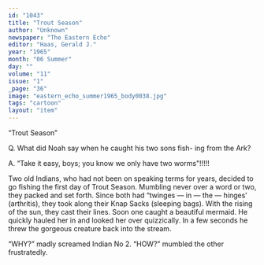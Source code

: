```yaml
---
id: "1043"
title: "Trout Season"
author: "Unknown"
newspaper: "The Eastern Echo"
editor: "Haas, Gerald J."
year: "1965"
month: "06 Summer"
day: ""
volume: "11"
issue: "1"
_page: "36"
image: "eastern_echo_summer1965_body0038.jpg"
tags: "cartoon"
layout: "item"
---
```

“Trout Season”

Q. What did Noah say when he caught his two sons fish-
ing from the Ark?

A. “Take it easy, boys; you know we only have two
worms"!!!!!

Two old Indians, who had not been on speaking terms
for years, decided to go fishing the first day of Trout
Season. Mumbling never over a word or two, they packed
and set forth. Since both had “twinges — in — the —
hinges’ (arthritis), they took along their Knap Sacks
(sleeping bags). With the rising of the sun, they cast
their lines. Soon one caught a beautiful mermaid. He
quickly hauled her in and looked her over quizzically.
In a few seconds he threw the gorgeous creature back
into the stream.

“WHY?” madly screamed Indian No 2.
“HOW?” mumbled the other frustratedly.
